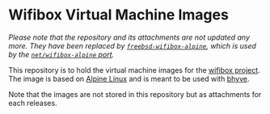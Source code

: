 # Wifibox Virtual Machine Images

*Please note that the repository and its attachments are not updated
any more.  They have been replaced by
[`freebsd-wifibox-alpine`](https://github.com/pgj/freebsd-wifibox-alpine),
which is used by the [`net/wifibox-alpine`
port](https://cgit.freebsd.org/ports/log/net/wifibox-alpine/).*

This repository is to hold the virtual machine images for the [wifibox
project](https://github.com/pgj/freebsd-wifibox).  The image is based
on [Alpine Linux](https://alpinelinux.org/) and is meant to be used
with [bhyve](https://wiki.freebsd.org/bhyve).

Note that the images are not stored in this repository but as
attachments for each releases.
